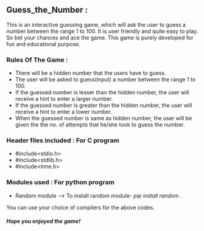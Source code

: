 ## Guess_the_Number : 
This is an interactive guessing game, which will ask the user to guess a number between the range 1 to 100.
It is user friendly and quite easy to play. So bet your chances and ace the game.
This game is purely developed for fun and educational purpose. 

### Rules Of The Game :
* There will be a hidden number that the users have to guess.
* The user will be asked to guess(input) a number between the range 1 to 100.
* If the guessed number is lesser than the hidden number, the user will receive a hint to enter a larger number.
* If the guessed number is greater than the hidden number, the user will receive a hint to enter a lower number.
* When the guessed number is same as hidden number, the user will be given the the no. of attempts that he/she took to guess the number.

### Header files included : For C program
* #include<stdio.h>
* #include<stdlib.h>
* #include<time.h>

### Modules used : For python program
* Random module --> To install random module- *pip install random* .

You can use your choice of compilers for the above codes.

##### Hope you enjoyed the game! 
